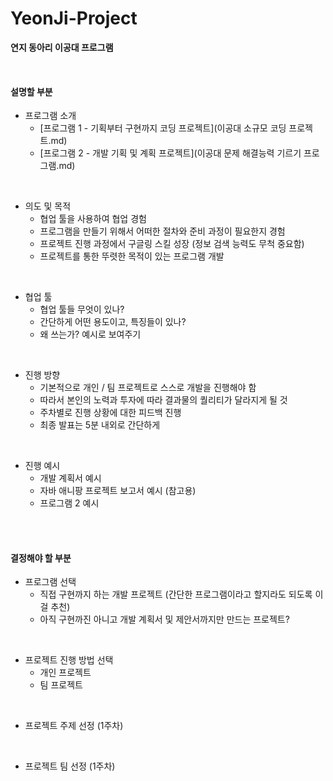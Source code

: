 # YeonJi-Project
**연지 동아리 이공대 프로그램**

<br/>

#### 설명할 부분

* 프로그램 소개
  * [프로그램 1 - 기획부터 구현까지 코딩 프로젝트](이공대 소규모 코딩 프로젝트.md)
  * [프로그램 2 - 개발 기획 및 계획 프로젝트](이공대 문제 해결능력 기르기 프로그램.md)

<br/>

* 의도 및 목적
  * 협업 툴을 사용하여 협업 경험
  * 프로그램을 만들기 위해서 어떠한 절차와 준비 과정이 필요한지 경험
  * 프로젝트 진행 과정에서 구글링 스킬 성장 (정보 검색 능력도 무척 중요함)
  * 프로젝트를 통한 뚜렷한 목적이 있는 프로그램 개발

<br/>

* 협업 툴
  * 협업 툴들 무엇이 있나?
  * 간단하게 어떤 용도이고, 특징들이 있나?
  * 왜 쓰는가? 예시로 보여주기

<br/>

* 진행 방향
  * 기본적으로 개인 / 팀 프로젝트로 스스로 개발을 진행해야 함
  * 따라서 본인의 노력과 투자에 따라 결과물의 퀄리티가 달라지게 될 것
  * 주차별로 진행 상황에 대한 피드백 진행
  * 최종 발표는 5분 내외로 간단하게

<br/>

* 진행 예시
  * 개발 계획서 예시
  * 자바 애니팡 프로젝트 보고서 예시 (참고용)
  * 프로그램 2 예시

<br/>

<br/>

#### **결정해야 할 부분**

* 프로그램 선택
  * 직접 구현까지 하는 개발 프로젝트 (간단한 프로그램이라고 할지라도 되도록 이걸 추천)
  * 아직 구현까진 아니고 개발 계획서 및 제안서까지만 만드는 프로젝트?

<br/>

* 프로젝트 진행 방법 선택
  * 개인 프로젝트
  * 팀 프로젝트

<br/>

* 프로젝트 주제 선정 (1주차)

<br/>

* 프로젝트 팀 선정 (1주차)

<br/>
